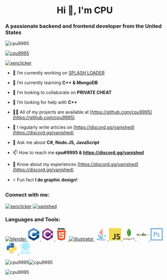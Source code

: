 <h1 align="center">Hi 👋, I'm CPU</h1>
<h3 align="left">A passionate backend and frontend developer from the United States</h3>

<p align="left"> <img src="https://komarev.com/ghpvc/?username=cpu9995&label=Profile%20views&color=0e75b6&style=flat" alt="cpu9995" /> </p>

<p align="left"> <a href="https://github.com/ryo-ma/github-profile-trophy"><img src="https://github-profile-trophy.vercel.app/?username=Schweinepriester" alt="cpu9995" /></a> </p>

<p align="left"> <a href="https://twitter.com/xenclicker" target="blank"><img src="https://img.shields.io/twitter/follow/xenclicker?logo=twitter&style=for-the-badge" alt="xenclicker" /></a> </p>

- 🔭 I’m currently working on [SPLASH LOADER](https://github.com/cpu9995/SPLASH-LOADER)

- 🌱 I’m currently learning **C++ & MongoDB**

- 👯 I’m looking to collaborate on **PRIVATE CHEAT**

- 🤝 I’m looking for help with **C++**

- 👨‍💻 All of my projects are available at [https://github.com/cpu9995](https://github.com/cpu9995)

- 📝 I regularly write articles on [https://discord.gg/vanished](https://discord.gg/vanished)

- 💬 Ask me about **C#, Node.JS, JavaScript**

- 📫 How to reach me **cpu#9995 & https://discord.gg/vanished**

- 📄 Know about my experiences [https://discord.gg/vanished](https://discord.gg/vanished)

- ⚡ Fun fact **I do graphic design!**

<h3 align="left">Connect with me:</h3>
<p align="left">
<a href="https://twitter.com/xenclicker" target="blank"><img align="center" src="https://raw.githubusercontent.com/rahuldkjain/github-profile-readme-generator/master/src/images/icons/Social/twitter.svg" alt="xenclicker" height="30" width="40" /></a>
<a href="https://discord.gg/vanished" target="blank"><img align="center" src="https://raw.githubusercontent.com/rahuldkjain/github-profile-readme-generator/master/src/images/icons/Social/discord.svg" alt="vanished" height="30" width="40" /></a>
</p>

<h3 align="left">Languages and Tools:</h3>
<p align="left"> <a href="https://www.blender.org/" target="_blank" rel="noreferrer"> <img src="https://download.blender.org/branding/community/blender_community_badge_white.svg" alt="blender" width="40" height="40"/> </a> <a href="https://www.w3schools.com/cpp/" target="_blank" rel="noreferrer"> <img src="https://raw.githubusercontent.com/devicons/devicon/master/icons/cplusplus/cplusplus-original.svg" alt="cplusplus" width="40" height="40"/> </a> <a href="https://www.w3schools.com/cs/" target="_blank" rel="noreferrer"> <img src="https://raw.githubusercontent.com/devicons/devicon/master/icons/csharp/csharp-original.svg" alt="csharp" width="40" height="40"/> </a> <a href="https://www.w3.org/html/" target="_blank" rel="noreferrer"> <img src="https://raw.githubusercontent.com/devicons/devicon/master/icons/html5/html5-original-wordmark.svg" alt="html5" width="40" height="40"/> </a> <a href="https://www.adobe.com/in/products/illustrator.html" target="_blank" rel="noreferrer"> <img src="https://www.vectorlogo.zone/logos/adobe_illustrator/adobe_illustrator-icon.svg" alt="illustrator" width="40" height="40"/> </a> <a href="https://www.java.com" target="_blank" rel="noreferrer"> <img src="https://raw.githubusercontent.com/devicons/devicon/master/icons/java/java-original.svg" alt="java" width="40" height="40"/> </a> <a href="https://developer.mozilla.org/en-US/docs/Web/JavaScript" target="_blank" rel="noreferrer"> <img src="https://raw.githubusercontent.com/devicons/devicon/master/icons/javascript/javascript-original.svg" alt="javascript" width="40" height="40"/> </a> <a href="https://www.mongodb.com/" target="_blank" rel="noreferrer"> <img src="https://raw.githubusercontent.com/devicons/devicon/master/icons/mongodb/mongodb-original-wordmark.svg" alt="mongodb" width="40" height="40"/> </a> <a href="https://nodejs.org" target="_blank" rel="noreferrer"> <img src="https://raw.githubusercontent.com/devicons/devicon/master/icons/nodejs/nodejs-original-wordmark.svg" alt="nodejs" width="40" height="40"/> </a> <a href="https://www.photoshop.com/en" target="_blank" rel="noreferrer"> <img src="https://raw.githubusercontent.com/devicons/devicon/master/icons/photoshop/photoshop-line.svg" alt="photoshop" width="40" height="40"/> </a> <a href="https://www.python.org" target="_blank" rel="noreferrer"> <img src="https://raw.githubusercontent.com/devicons/devicon/master/icons/python/python-original.svg" alt="python" width="40" height="40"/> </a> <a href="https://reactjs.org/" target="_blank" rel="noreferrer"> <img src="https://raw.githubusercontent.com/devicons/devicon/master/icons/react/react-original-wordmark.svg" alt="react" width="40" height="40"/> </a> </p>

<p><img align="left" src="https://github-readme-stats.vercel.app/api/top-langs?username=cpu9995&show_icons=true&locale=en&layout=compact" alt="cpu9995" /></p>

<p>&nbsp;<img align="left" src="https://github-readme-stats.vercel.app/api?username=cpu9995&show_icons=true&locale=en" alt="cpu9995" /></p>

<p><img align="left" src="https://github-readme-streak-stats.herokuapp.com/?user=cpu9995&" alt="cpu9995" /></p>
